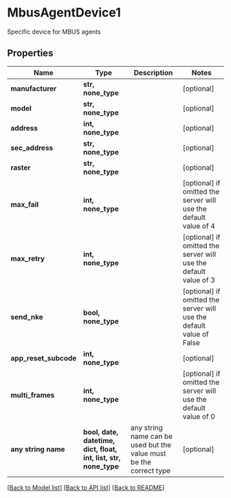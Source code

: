 # MbusAgentDevice1

Specific device for MBUS agents

## Properties
Name | Type | Description | Notes
------------ | ------------- | ------------- | -------------
**manufacturer** | **str, none_type** |  | [optional] 
**model** | **str, none_type** |  | [optional] 
**address** | **int, none_type** |  | [optional] 
**sec_address** | **str, none_type** |  | [optional] 
**raster** | **str, none_type** |  | [optional] 
**max_fail** | **int, none_type** |  | [optional]  if omitted the server will use the default value of 4
**max_retry** | **int, none_type** |  | [optional]  if omitted the server will use the default value of 3
**send_nke** | **bool, none_type** |  | [optional]  if omitted the server will use the default value of False
**app_reset_subcode** | **int, none_type** |  | [optional] 
**multi_frames** | **int, none_type** |  | [optional]  if omitted the server will use the default value of 0
**any string name** | **bool, date, datetime, dict, float, int, list, str, none_type** | any string name can be used but the value must be the correct type | [optional]

[[Back to Model list]](../README.md#documentation-for-models) [[Back to API list]](../README.md#documentation-for-api-endpoints) [[Back to README]](../README.md)


